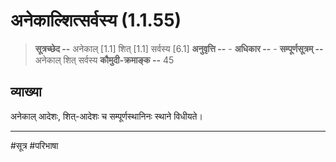 # अनेकाल्शित्सर्वस्य (1.1.55)
> **सूत्रच्छेद --** अनेकाल् [1.1] शित् [1.1] सर्वस्य [6.1]
> **अनुवृत्ति --** -
> **अधिकार --** -
> **सम्पूर्णसूत्रम् --** अनेकाल् शित् सर्वस्य
> **कौमुदी-क्रमाङ्क --** 45

## व्याख्या
अनेकाल् आदेशः, शित्-आदेशः च सम्पूर्णस्थानिनः स्थाने विधीयते।

---
#सूत्र #परिभाषा 
